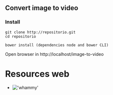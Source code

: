 ## Convert image to video

### Install

	git clone http://repositorio.git
	cd repositorio

	bower install (dependencies node and bower CLI)

Open browser in http://localhost/image-to-video

# Resources web

- !['whammy'](https://github.com/antimatter15/whammy)
